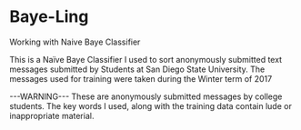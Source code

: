 # Baye-Ling
Working with Naive Baye Classifier

This is a Naïve Baye Classifier I used to sort anonymously submitted text messages submitted by Students at San Diego State University. The messages used for training were taken during the Winter term of 2017

---WARNING---
These are anonymously submitted messages by college students. The key words I used, along with the training data contain lude or 
inappropriate material. 
